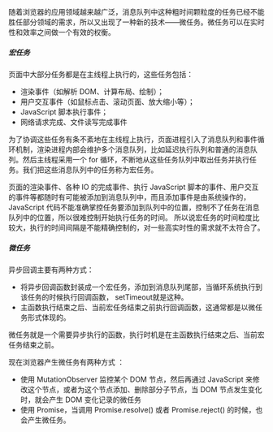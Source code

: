  随着浏览器的应用领域越来越广泛，消息队列中这种粗时间颗粒度的任务已经不能胜任部分领域的需求，所以又出现了一种新的技术——微任务。微任务可以在实时性和效率之间做一个有效的权衡。

#####  宏任务

页面中大部分任务都是在主线程上执行的，这些任务包括：

- 渲染事件（如解析 DOM、计算布局、绘制）；
- 用户交互事件（如鼠标点击、滚动页面、放大缩小等）；
- JavaScript 脚本执行事件；
- 网络请求完成、文件读写完成事件

为了协调这些任务有条不紊地在主线程上执行，页面进程引入了消息队列和事件循环机制，渲染进程内部会维护多个消息队列，比如延迟执行队列和普通的消息队列。然后主线程采用一个 for 循环，不断地从这些任务队列中取出任务并执行任务。我们把这些消息队列中的任务称为宏任务。 

页面的渲染事件、各种 IO 的完成事件、执行 JavaScript 脚本的事件、用户交互的事件等都随时有可能被添加到消息队列中，而且添加事件是由系统操作的，JavaScript 代码不能准确掌控任务要添加到队列中的位置，控制不了任务在消息队列中的位置，所以很难控制开始执行任务的时间。 
所以说宏任务的时间粒度比较大，执行的时间间隔是不能精确控制的，对一些高实时性的需求就不太符合了。

##### 微任务

异步回调主要有两种方式：

- 将异步回调函数封装成一个宏任务，添加到消息队列尾部，当循环系统执行到该任务的时候执行回调函数， setTimeout就是这种。
- 主函数执行结束之后、当前宏任务结束之前执行回调函数，这通常都是以微任务形式体现的。

 微任务就是一个需要异步执行的函数，执行时机是在主函数执行结束之后、当前宏任务结束之前。

现在浏览器产生微任务有两种方式 ：

-  使用 MutationObserver 监控某个 DOM 节点，然后再通过 JavaScript 来修改这个节点，或者为这个节点添加、删除部分子节点，当 DOM 节点发生变化时，就会产生 DOM 变化记录的微任务
-  使用 Promise，当调用 Promise.resolve() 或者 Promise.reject() 的时候，也会产生微任务。 

